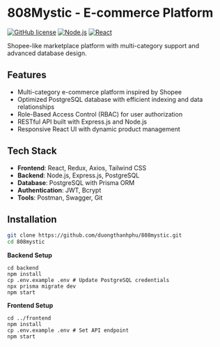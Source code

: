 # 808Mystic - E-commerce Platform

[![GitHub license](https://img.shields.io/badge/license-MIT-blue.svg)](https://github.com/duongthanhphu/808mystic/blob/main/LICENSE)
[![Node.js](https://img.shields.io/badge/Node.js-18.x-green.svg)](https://nodejs.org/)
[![React](https://img.shields.io/badge/React-18.x-blue.svg)](https://reactjs.org/)

Shopee-like marketplace platform with multi-category support and advanced database design.

## Features
- Multi-category e-commerce platform inspired by Shopee
- Optimized PostgreSQL database with efficient indexing and data relationships
- Role-Based Access Control (RBAC) for user authorization
- RESTful API built with Express.js and Node.js
- Responsive React UI with dynamic product management

## Tech Stack
- **Frontend**: React, Redux, Axios, Tailwind CSS
- **Backend**: Node.js, Express.js, PostgreSQL
- **Database**: PostgreSQL with Prisma ORM
- **Authentication**: JWT, Bcrypt
- **Tools**: Postman, Swagger, Git

## Installation
```bash
git clone https://github.com/duongthanhphu/808mystic.git
cd 808mystic
```
**Backend Setup**
```
cd backend
npm install
cp .env.example .env # Update PostgreSQL credentials
npx prisma migrate dev
npm start

```
**Frontend Setup**
```
cd ../frontend
npm install
cp .env.example .env # Set API endpoint
npm start
```
